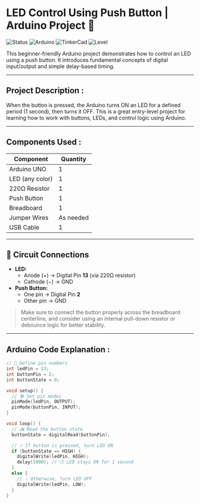 #  LED Control Using Push Button | Arduino Project 🔴

![Status](https://img.shields.io/badge/status-in_progress-blue)
![Arduino](https://img.shields.io/badge/Platform-Arduino-green)
![TinkerCad](https://img.shields.io/badge/Simulated_on-TinkerCad-orange)
![Level](https://img.shields.io/badge/Difficulty-Beginner-lightgrey)

This beginner-friendly Arduino project demonstrates how to control an LED using a push button. It introduces fundamental concepts of digital input/output and simple delay-based timing.

---

##  Project Description :

When the button is pressed, the Arduino turns ON an LED for a defined period (1 second), then turns it OFF. This is a great entry-level project for learning how to work with buttons, LEDs, and control logic using Arduino.

---

##  Components Used :

| Component          | Quantity |
|--------------------|----------|
| Arduino UNO        | 1        |
| LED (any color)    | 1        |
| 220Ω Resistor      | 1        |
| Push Button        | 1        |
| Breadboard         | 1        |
| Jumper Wires       | As needed |
| USB Cable          | 1        |

---

## 🔌 Circuit Connections

- **LED:**
  - Anode (+) → Digital Pin **13** (via 220Ω resistor)
  - Cathode (−) → GND
- **Push Button:**
  - One pin → Digital Pin **2**
  - Other pin → GND

> Make sure to connect the button properly across the breadboard centerline, and consider using an internal pull-down resistor or debounce logic for better stability.

---

##  Arduino Code Explanation :

```cpp
// 🔧 Define pin numbers
int ledPin = 13;
int buttonPin = 2;
int buttonState = 0;

void setup() {
  // 🛠️ Set pin modes
  pinMode(ledPin, OUTPUT);
  pinMode(buttonPin, INPUT);
}

void loop() {
  // 📥 Read the button state
  buttonState = digitalRead(buttonPin);

  // ⚡ If button is pressed, turn LED ON
  if (buttonState == HIGH) {
    digitalWrite(ledPin, HIGH);
    delay(1000); // 🕒 LED stays ON for 1 second
  } 
  else {
    // 💡 Otherwise, turn LED OFF
    digitalWrite(ledPin, LOW);
  }
}

